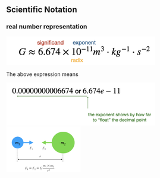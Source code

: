 ## Scientific Notation
### real number representation

<div>
<img src="../img/gravitational_constant_G.png" width="400"/>
</div>

The above expression means

<div>
<img src="../img/floating_point.png" width="400"/>
</div>

<div>
<img src="../img/use_gravitational_constant.png" width="200"/>
</div>

